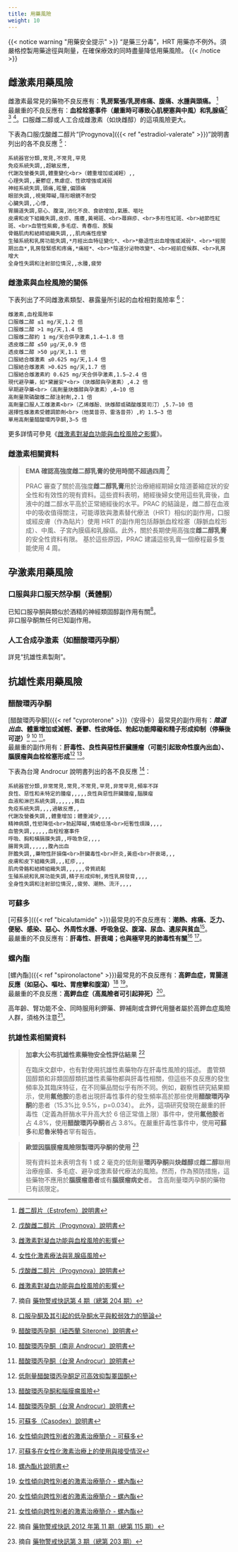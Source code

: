 ```yaml
---
title: 用藥風險
weight: 10
---
```


{{< notice warning "用藥安全提示" >}}
“是藥三分毒”，HRT 用藥亦不例外。須嚴格控製用藥途徑與劑量，在確保療效的同時盡量降低用藥風險。
{{< /notice >}}

## 雌激素用藥風險

雌激素最常見的藥物不良反應有：**乳房緊張/乳房疼痛、腹痛、水腫與頭痛。** [^1]\
最嚴重的不良反應有：**血栓栓塞事件（嚴重時可導致心肌梗塞與中風）和乳腺癌**[^2] [^3] [^15]。口服雌二醇或人工合成雌激素（如炔雌醇）的這項風險更大。

下表為口服戊酸雌二醇片“[Progynova]({{< ref "estradiol-valerate" >}})”說明書列出的各不良反應 [^2]：

```csv
系統器官分類,常見,不常見,罕見
免疫系統失調,,超敏反應,
代謝及營養失調,體重變化<br>（體重增加或減輕）,,
心理失調,,憂鬱症,焦慮症、性欲增強或減弱
神經系統失調,頭痛,眩暈,偏頭痛
眼部失調,,視覺障礙,隱形眼鏡不耐受
心臟失調,,心悸,
胃腸道失調,惡心、腹瀉,消化不良、食欲增加,氣脹、嘔吐
皮膚和皮下組織失調,皮疹、瘙癢,黃褐斑、<br>蕁麻疹、<br>多形性紅斑、<br>結節性紅斑、<br>血管性紫癜,多毛症、青春痘、脫髮
骨骼肌肉和結締組織失調,,,肌肉痛性痙攣
生殖系統和乳房功能失調,*月經出血特征變化*、<br>*撤退性出血增強或減弱*、<br>*經間期出血*,乳房發緊感和疼痛,*痛經*、<br>*陰道分泌物改變*、<br>經前症候群、<br>乳房增大
全身性失調和注射部位情況,,水腫,疲勞
```

### 雌激素與血栓風險的關係

下表列出了不同雌激素類型、暴露量所引起的血栓相對風險率 [^3]：

```csv
雌激素,血栓風險率
口服雌二醇 ≤1 mg/天,1.2 倍
口服雌二醇 >1 mg/天,1.4 倍
口服雌二醇約 1 mg/天合併孕激素,1.4–1.8 倍
透皮雌二醇 ≤50 μg/天,0.9 倍
透皮雌二醇 >50 μg/天,1.1 倍
口服結合雌激素 ≤0.625 mg/天,1.4 倍
口服結合雌激素 >0.625 mg/天,1.7 倍
口服結合雌激素約 0.625 mg/天合併孕激素,1.5–2.4 倍
現代避孕藥，如*黛麗安*<br>（炔雌醇與孕激素）,4.2 倍
早期避孕藥<br>（高劑量炔雌醇與孕激素）,4–10 倍
高劑量聚磷酸雌二醇注射劑,2.1 倍
高劑量口服人工雌激素<br>（乙烯雌酚、炔雌醇或磷酸雌莫司汀）,5.7–10 倍
選擇性雌激素受體調節劑<br>（他莫昔芬、雷洛昔芬）,約 1.5–3 倍
單用高劑量醋酸環丙孕酮,3–5 倍
```

更多詳情可參見《[雌激素對凝血功能與血栓風險之影響](https://tfsci.mtf.wiki/articles/estrogens-blood-clots/)》。

### 雌激素相關資料

> **EMA 確認高強度雌二醇乳膏的使用時間不超過四周** [^16]
>
> PRAC 審查了關於高強度**雌二醇乳膏**用於治療絕經期婦女陰道萎縮症狀的安全性和有效性的現有資料。這些資料表明，絕經後婦女使用這些乳膏後，血液中的雌二醇水平高於正常絕經後的水平。PRAC 的結論是，雌二醇在血液中的吸收值得關注，可能導致與激素替代療法（HRT）相似的副作用，口服或經皮膚（作為貼片）使用 HRT 的副作用包括靜脈血栓栓塞（靜脈血栓形成）、中風、子宮內膜癌和乳腺癌。此外，關於長期使用高強度**雌二醇乳膏**的安全性資料有限。
> 基於這些原因，PRAC 建議這些乳膏一個療程最多隻能使用 4 周。


## 孕激素用藥風險

### 口服與非口服天然孕酮（黃體酮）

已知口服孕酮與類似於酒精的神經類固醇副作用有關[^4]。\
非口服孕酮無任何已知副作用。

### 人工合成孕激素（如醋酸環丙孕酮）

詳見“抗雄性素製劑”。



## 抗雄性素用藥風險

### 醋酸環丙孕酮

[醋酸環丙孕酮]({{< ref "cyproterone" >}})（安得卡）最常見的副作用有：**_陰道出血_、體重增加或減輕、憂鬱、性欲降低、勃起功能障礙和精子形成抑制（停藥後可逆）**[^5] [^6] [^7]。\
最嚴重的副作用有：**肝毒性、良性與惡性肝臟腫瘤（可能引起致命性腹內出血）、腦膜瘤與血栓栓塞形成**[^8] [^9]。

下表為台灣 Androcur 說明書列出的各不良反應 [^7]：

```csv
系統器官分類,非常常見,常見,不常見,罕見,非常罕見,頻率不詳
良性、惡性和未特定的腫瘤,,,,,良性與惡性肝臟腫瘤,腦膜瘤
血液和淋巴系統失調,,,,,,貧血
免疫系統失調,,,,過敏反應,,
代謝及營養失調,,體重增加；體重減少,,,,
精神病類,性慾降低<br>勃起障礙,情緒低落<br>短暫性煩躁,,,,
血管失調,,,,,,血栓栓塞事件
呼吸、胸和橫膈膜失調,,呼吸急促,,,,
腸胃失調,,,,,,腹內出血
肝膽失調,,藥物性肝損傷<br>肝臟毒性<br>肝炎,黃疸<br>肝衰竭,,,
皮膚和皮下組織失調,,,紅疹,,,
肌肉骨骼和結締組織失調,,,,,,骨質疏鬆
生殖系統和乳房功能失調,精子形成抑制,男性乳房發育,,,,
全身性失調和注射部位情況,,疲勞、潮熱、流汗,,,,
```

### 可蘇多

[可蘇多]({{< ref "bicalutamide" >}})最常見的不良反應有：**潮熱、疼痛、乏力、便秘、感染、惡心、外周性水腫、呼吸急促、腹瀉、尿血、遺尿與貧血**[^10]。\
最嚴重的不良反應有：**肝毒性、肝衰竭；也與極罕見的肺毒性有關**[^11] [^12]。

### 螺內酯

[螺內酯]({{< ref "spironolactone" >}})最常見的不良反應有：**高鉀血症，胃腸道反應（如惡心、嘔吐、胃痙攣和腹瀉）**[^13] [^14]。\
最嚴重的不良反應：**高鉀血症（高風險者可引起猝死）**[^14]。

高年齡、腎功能不全、同時服用利鉀藥、鉀補劑或含鉀代用鹽者屬於高鉀血症風險人群，須格外注意[^14]。

### 抗雄性素相關資料

> **加拿大公布抗雄性素藥物安全性評估結果** [^17]
>
> 在臨床文獻中，也有對使用抗雄性素藥物存在肝毒性風險的描述。
> 盡管類固醇類和非類固醇類抗雄性素藥物都與肝毒性相關，但這些不良反應的發生頻率及其臨床特征，在不同藥品間似乎有所不同。例如，觀察性研究結果顯示，使用**氟他胺**的患者出現肝毒性事件的發生頻率高於那些使用**醋酸環丙孕酮**的患者（15.3%比 9.5%，p=0.034）。
> 此外，這項研究發現在嚴重的肝毒性（定義為肝酶水平升高大於 6 倍正常值上限）事件中，使用**氟他胺**者占 4.8%，使用**醋酸環丙孕酮**者占 3.8%。在嚴重肝毒性事件中，使用**可蘇多**和**尼魯米特**者罕有報告。


> **歐盟因腦膜瘤風險限製環丙孕酮的使用** [^18]
>
> 現有資料並未表明含有 1 或 2 毫克的低劑量**環丙孕酮**與**炔雌醇**或**雌二醇**聯用治療痤瘡、多毛症、避孕或激素替代療法的風險。然而，作為預防措施，這些藥物不應用於**腦膜瘤患者**或有**腦膜瘤病史**者。
> 含高劑量環丙孕酮的藥物已有該限定。


[^1]: [雌二醇片（Estrofem）說明書](https://tfsci.mtf.wiki/misc/estrofem/)
[^2]: [戊酸雌二醇片（Progynova）說明書](https://tfsci.mtf.wiki/misc/progynova/)
[^3]: [雌激素對凝血功能與血栓風險的影響](https://tfsci.mtf.wiki/articles/estrogens-blood-clots/)
[^4]: [口服孕酮及其引起的低孕酮水平與較弱效力的簡論](https://tfsci.mtf.wiki/articles/oral-p4-low-levels/)
[^5]: [醋酸環丙孕酮（紐西蘭 Siterone）說明書](https://tfsci.mtf.wiki/misc/siterone-nz/)
[^6]: [醋酸環丙孕酮（南非 Androcur）說明書](https://tfsci.mtf.wiki/misc/androcur-za/)
[^7]: [醋酸環丙孕酮（台灣 Androcur）說明書](https://tfsci.mtf.wiki/misc/androcur-tw/)
[^8]: [低劑量醋酸環丙孕酮足可高效抑製睪固酮](https://tfsci.mtf.wiki/articles/cpa-dosage/)
[^9]: [醋酸環丙孕酮和腦膜瘤風險](https://tfsci.mtf.wiki/articles/cpa-meningioma/)
[^10]: [可蘇多（Casodex）說明書](https://tfsci.mtf.wiki/misc/casodex/)
[^11]: [女性傾向跨性別者的激素治療簡介 - 可蘇多](https://tfsci.mtf.wiki/articles/transfem-intro/#bicalutamide)
[^12]: [可蘇多在女性化激素治療上的使用與接受情況](https://tfsci.mtf.wiki/articles/bica-adoption/)
[^13]: [螺內酯片說明書](https://tfsci.mtf.wiki/misc/spiro-tablet/)
[^14]: [女性傾向跨性別者的激素治療簡介 - 螺內酯](https://tfsci.mtf.wiki/articles/transfem-intro/#spironolactone)
[^15]: [女性化激素療法與乳腺癌風險](https://tfsci.mtf.wiki/articles/breast-cancer/)
[^16]: 摘自 [藥物警戒快訊第 4 期（總第 204 期）](https://www.nmpa.gov.cn/directory/web/nmpa/xxgk/yjjsh/ywjjkx/20200612161701797.html)
[^17]: 摘自 [藥物警戒快訊 2012 年第 11 期（總第 115 期）](https://www.nmpa.gov.cn/xxgk/yjjsh/ywjjkx/20121130120001399.html)
[^18]: 摘自 [藥物警戒快訊第 3 期（總第 203 期）](https://www.nmpa.gov.cn/xxgk/yjjsh/ywjjkx/20200416143701885.html)